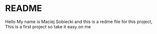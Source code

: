 # README

Hello My name is Maciej Sobiecki and this is a redme file for this project,
 This is a first project so take it easy on me